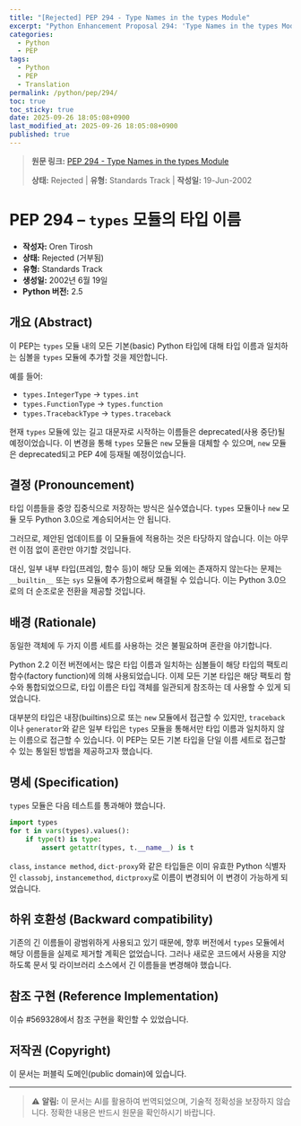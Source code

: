 ```yaml
---
title: "[Rejected] PEP 294 - Type Names in the types Module"
excerpt: "Python Enhancement Proposal 294: 'Type Names in the types Module'에 대한 한국어 번역입니다."
categories:
  - Python
  - PEP
tags:
  - Python
  - PEP
  - Translation
permalink: /python/pep/294/
toc: true
toc_sticky: true
date: 2025-09-26 18:05:08+0900
last_modified_at: 2025-09-26 18:05:08+0900
published: true
---
```

> **원문 링크:** [PEP 294 - Type Names in the types Module](https://peps.python.org/pep-0294/)
>
> **상태:** Rejected | **유형:** Standards Track | **작성일:** 19-Jun-2002


# PEP 294 – `types` 모듈의 타입 이름

*   **작성자:** Oren Tirosh
*   **상태:** Rejected (거부됨)
*   **유형:** Standards Track
*   **생성일:** 2002년 6월 19일
*   **Python 버전:** 2.5

## 개요 (Abstract)

이 PEP는 `types` 모듈 내의 모든 기본(basic) Python 타입에 대해 타입 이름과 일치하는 심볼을 `types` 모듈에 추가할 것을 제안합니다.

예를 들어:
*   `types.IntegerType` -> `types.int`
*   `types.FunctionType` -> `types.function`
*   `types.TracebackType` -> `types.traceback`

현재 `types` 모듈에 있는 길고 대문자로 시작하는 이름들은 deprecated(사용 중단)될 예정이었습니다. 이 변경을 통해 `types` 모듈은 `new` 모듈을 대체할 수 있으며, `new` 모듈은 deprecated되고 PEP 4에 등재될 예정이었습니다.

## 결정 (Pronouncement)

타입 이름들을 중앙 집중식으로 저장하는 방식은 실수였습니다. `types` 모듈이나 `new` 모듈 모두 Python 3.0으로 계승되어서는 안 됩니다.

그러므로, 제안된 업데이트를 이 모듈들에 적용하는 것은 타당하지 않습니다. 이는 아무런 이점 없이 혼란만 야기할 것입니다.

대신, 일부 내부 타입(프레임, 함수 등)이 해당 모듈 외에는 존재하지 않는다는 문제는 `__builtin__` 또는 `sys` 모듈에 추가함으로써 해결될 수 있습니다. 이는 Python 3.0으로의 더 순조로운 전환을 제공할 것입니다.

## 배경 (Rationale)

동일한 객체에 두 가지 이름 세트를 사용하는 것은 불필요하며 혼란을 야기합니다.

Python 2.2 이전 버전에서는 많은 타입 이름과 일치하는 심볼들이 해당 타입의 팩토리 함수(factory function)에 의해 사용되었습니다. 이제 모든 기본 타입은 해당 팩토리 함수와 통합되었으므로, 타입 이름은 타입 객체를 일관되게 참조하는 데 사용할 수 있게 되었습니다.

대부분의 타입은 내장(builtins)으로 또는 `new` 모듈에서 접근할 수 있지만, `traceback`이나 `generator`와 같은 일부 타입은 `types` 모듈을 통해서만 타입 이름과 일치하지 않는 이름으로 접근할 수 있습니다. 이 PEP는 모든 기본 타입을 단일 이름 세트로 접근할 수 있는 통일된 방법을 제공하고자 했습니다.

## 명세 (Specification)

`types` 모듈은 다음 테스트를 통과해야 했습니다.

```python
import types
for t in vars(types).values():
    if type(t) is type:
        assert getattr(types, t.__name__) is t
```
`class`, `instance method`, `dict-proxy`와 같은 타입들은 이미 유효한 Python 식별자인 `classobj`, `instancemethod`, `dictproxy`로 이름이 변경되어 이 변경이 가능하게 되었습니다.

## 하위 호환성 (Backward compatibility)

기존의 긴 이름들이 광범위하게 사용되고 있기 때문에, 향후 버전에서 `types` 모듈에서 해당 이름들을 실제로 제거할 계획은 없었습니다. 그러나 새로운 코드에서 사용을 지양하도록 문서 및 라이브러리 소스에서 긴 이름들을 변경해야 했습니다.

## 참조 구현 (Reference Implementation)

이슈 #569328에서 참조 구현을 확인할 수 있었습니다.

## 저작권 (Copyright)

이 문서는 퍼블릭 도메인(public domain)에 있습니다.

---

> ⚠️ **알림:** 이 문서는 AI를 활용하여 번역되었으며, 기술적 정확성을 보장하지 않습니다. 정확한 내용은 반드시 원문을 확인하시기 바랍니다.